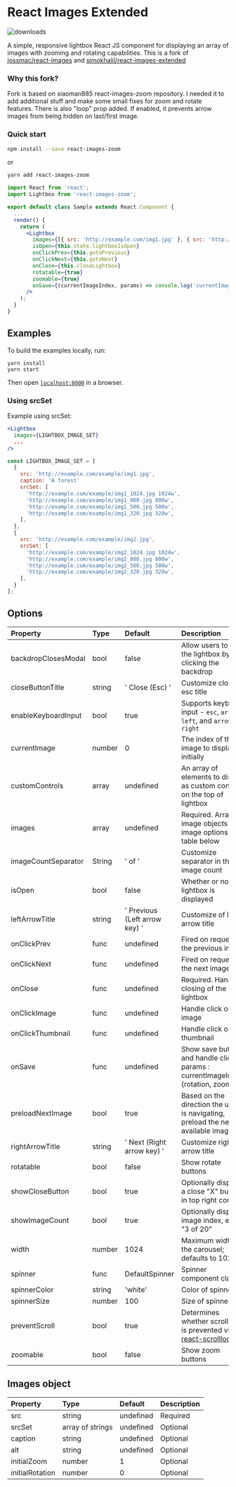 # React Images Extended

![downloads](https://img.shields.io/npm/dt/react-images-zoom.svg 'NpmJS total downloads')

A simple, responsive lightbox React JS component for displaying an array of images with zooming and rotating capabilities.
This is a fork of [jossmac/react-images](https://github.com/jossmac/react-images) and [simokhalil/react-images-extended](https://github.com/simokhalil/react-images-extended)

### Why this fork?
Fork is based on xiaoman885 react-images-zoom repository. I needed it to add additional stuff and make some small fixes for zoom and rotate features. There is also "loop" prop added. If enabled, it prevents arrow images from being hidden on last/first image. 

### Quick start


```bash
npm install --save react-images-zoom
```
or
```bash
yarn add react-images-zoom
```

```jsx
import React from 'react';
import Lightbox from 'react-images-zoom';

export default class Sample extends React.Component {
  ...
  render() {
    return (
      <Lightbox
        images={[{ src: 'http://example.com/img1.jpg' }, { src: 'http://example.com/img2.jpg' }]}
        isOpen={this.state.lightboxIsOpen}
        onClickPrev={this.gotoPrevious}
        onClickNext={this.gotoNext}
        onClose={this.closeLightbox}
        rotatable={true}
        zoomable={true}
        onSave={(currentImageIndex, params) => console.log('currentImageIndex, currentImageSrc, params : ', currentImageIndex, this.props.images[currentImageIndex].src, params)}
      />
    );
  }
}
```


##  Examples

To build the examples locally, run:

```
yarn install
yarn start
```

Then open [`localhost:8000`](http://localhost:8000) in a browser.

### Using srcSet

Example using srcSet:
```jsx
<Lightbox
  images={LIGHTBOX_IMAGE_SET}
  ...
/>

const LIGHTBOX_IMAGE_SET = [
  {
    src: 'http://example.com/example/img1.jpg',
    caption: 'A forest'
    srcSet: [
      'http://example.com/example/img1_1024.jpg 1024w',
      'http://example.com/example/img1_800.jpg 800w',
      'http://example.com/example/img1_500.jpg 500w',
      'http://example.com/example/img1_320.jpg 320w',
    ],
  },
  {
    src: 'http://example.com/example/img2.jpg',
    srcSet: [
      'http://example.com/example/img2_1024.jpg 1024w',
      'http://example.com/example/img2_800.jpg 800w',
      'http://example.com/example/img2_500.jpg 500w',
      'http://example.com/example/img2_320.jpg 320w',
    ],
  }
];

```

## Options

Property	|	Type		|	Default		|	Description
:-----------------------|:--------------|:--------------|:--------------------------------
backdropClosesModal	|	bool	|	false	|	Allow users to exit the lightbox by clicking the backdrop
closeButtonTitle | string | ' Close (Esc) ' | Customize close esc title
enableKeyboardInput | bool  | true  | Supports keyboard input - <code>esc</code>, <code>arrow left</code>, and <code>arrow right</code>
currentImage  | number  | 0 | The index of the image to display initially
customControls | array | undefined | An array of elements to display as custom controls on the top of lightbox
images  | array | undefined | Required. Array of image objects See image options table below
imageCountSeparator  | String  | ' of ' | Customize separator in the image count
isOpen  | bool  | false | Whether or not the lightbox is displayed
leftArrowTitle | string | ' Previous (Left arrow key) ' | Customize of left arrow title
onClickPrev | func | undefined | Fired on request of the previous image
onClickNext | func | undefined | Fired on request of the next image
onClose | func | undefined | Required. Handle closing of the lightbox
onClickImage | func | undefined | Handle click on image
onClickThumbnail | func | undefined | Handle click on thumbnail
onSave | func | undefined | Show save button and handle click / params : currentImageIndex, {rotation, zoom}
preloadNextImage | bool | true | Based on the direction the user is navigating, preload the next available image
rightArrowTitle | string | ' Next (Right arrow key) ' | Customize right arrow title
rotatable | bool | false | Show rotate buttons
showCloseButton | bool  | true | Optionally display a close "X" button in top right corner
showImageCount | bool  | true | Optionally display image index, e.g., "3 of 20"
width | number  | 1024 | Maximum width of the carousel; defaults to 1024px
spinner | func | DefaultSpinner | Spinner component class
spinnerColor | string | 'white' | Color of spinner
spinnerSize | number | 100 | Size of spinner
preventScroll | bool | true | Determines whether scrolling is prevented via [react-scrolllock](https://github.com/jossmac/react-scrolllock)
zoomable | bool | false | Show zoom buttons

## Images object

Property	|	Type		|	Default		|	Description
:-----------------------|:--------------|:--------------|:--------------------------------
src  | string | undefined | Required
srcSet  | array of strings | undefined | Optional
caption  | string | undefined | Optional
alt  | string | undefined | Optional
initialZoom  | number | 1 | Optional
initialRotation  | number | 0 | Optional
